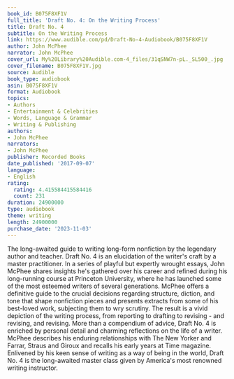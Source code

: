 ```yaml
---
book_id: B075F8XF1V
full_title: 'Draft No. 4: On the Writing Process'
title: Draft No. 4
subtitle: On the Writing Process
link: https://www.audible.com/pd/Draft-No-4-Audiobook/B075F8XF1V
author: John McPhee
narrator: John McPhee
cover_url: My%20Library%20Audible.com-4_files/31qSNW7n-pL._SL500_.jpg
cover_filename: B075F8XF1V.jpg
source: Audible
book_type: audiobook
asin: B075F8XF1V
format: Audiobook
topics:
- Authors
- Entertainment & Celebrities
- Words, Language & Grammar
- Writing & Publishing
authors:
- John McPhee
narrators:
- John McPhee
publisher: Recorded Books
date_published: '2017-09-07'
language:
- English
rating:
  rating: 4.415584415584416
  count: 231
duration: 24900000
type: audiobook
theme: writing
length: 24900000
purchase_date: '2023-11-03'
---
```

The long-awaited guide to writing long-form nonfiction by the legendary author and teacher.
Draft No. 4 is an elucidation of the writer's craft by a master practitioner. In a series of playful but expertly wrought essays, John McPhee shares insights he's gathered over his career and refined during his long-running course at Princeton University, where he has launched some of the most esteemed writers of several generations. McPhee offers a definitive guide to the crucial decisions regarding structure, diction, and tone that shape nonfiction pieces and presents extracts from some of his best-loved work, subjecting them to wry scrutiny. The result is a vivid depiction of the writing process, from reporting to drafting to revising - and revising, and revising.
More than a compendium of advice, Draft No. 4 is enriched by personal detail and charming reflections on the life of a writer. McPhee describes his enduring relationships with The New Yorker and Farrar, Straus and Giroux and recalls his early years at Time magazine. Enlivened by his keen sense of writing as a way of being in the world, Draft No. 4 is the long-awaited master class given by America's most renowned writing instructor.


